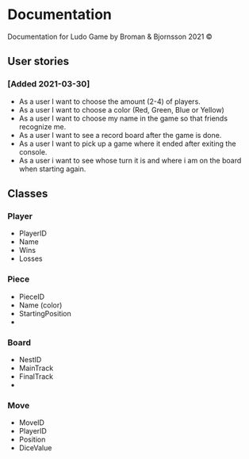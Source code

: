 # Documentation
Documentation for Ludo Game by Broman & Bjornsson 2021 ©

## User stories

### [Added 2021-03-30]
* As a user I want to choose the amount (2-4) of players.
* As a user I want to choose a color (Red, Green, Blue or Yellow)
* As a user I want to choose my name in the game so that friends recognize me.
* As a user I want to see a record board after the game is done.
* As a user I want to pick up a game where it ended after exiting the console.
* As a user i want to see whose turn it is and where i am on the board when starting again.



## Classes

### Player
* PlayerID
* Name
* Wins
* Losses

### Piece
* PieceID
* Name (color)
* StartingPosition
*

### Board
* NestID
* MainTrack
* FinalTrack
*

### Move
* MoveID
* PlayerID
* Position
* DiceValue
